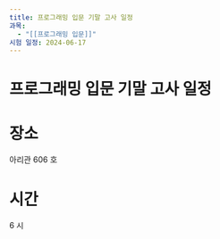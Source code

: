 ```yaml
---
title: 프로그래밍 입문 기말 고사 일정
과목:
  - "[[프로그래밍 입문]]"
시험 일정: 2024-06-17
---
```


# 프로그래밍 입문 기말 고사 일정

# 장소

아리관 606 호

# 시간

6 시
